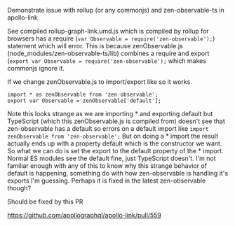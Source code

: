 Demonstrate issue with rollup (or any commonjs) and zen-observable-ts in apollo-link

See compiled rollup-graph-link.umd.js which is compiled by rollup for browsers has a require (`var Observable = require('zen-observable');`) statement which will error. This is because zenObservable.js (node_modules/zen-observable-ts/lib) combines a require and export (`export var Observable = require('zen-observable');` which makes commonjs ignore it.

If we change zenObservable.js to import/export like so it works.

```
import * as zenObservable from 'zen-observable';
export var Observable = zenObservable['default'];
```

Note this looks strange as we are importing * and exporting default but TypeScript (which this zenObservable.js is compiled from) doesn't see that zen-observable has a default so errors on a default import like `import zenObservable from 'zen-observable';`
But on doing a * import the result actually ends up with a property default which is the constructor we want. So what we can do is set the export to the default property of the * import. Normal ES modules see the default fine, just TypeScript doesn't. I'm not familiar enough with any of this to know why this strange behavior of default is happening, something do with how zen-observable is handling it's exports I'm guessing. Perhaps it is fixed in the latest zen-observable though? 

Should be fixed by this PR

https://github.com/apollographql/apollo-link/pull/559
